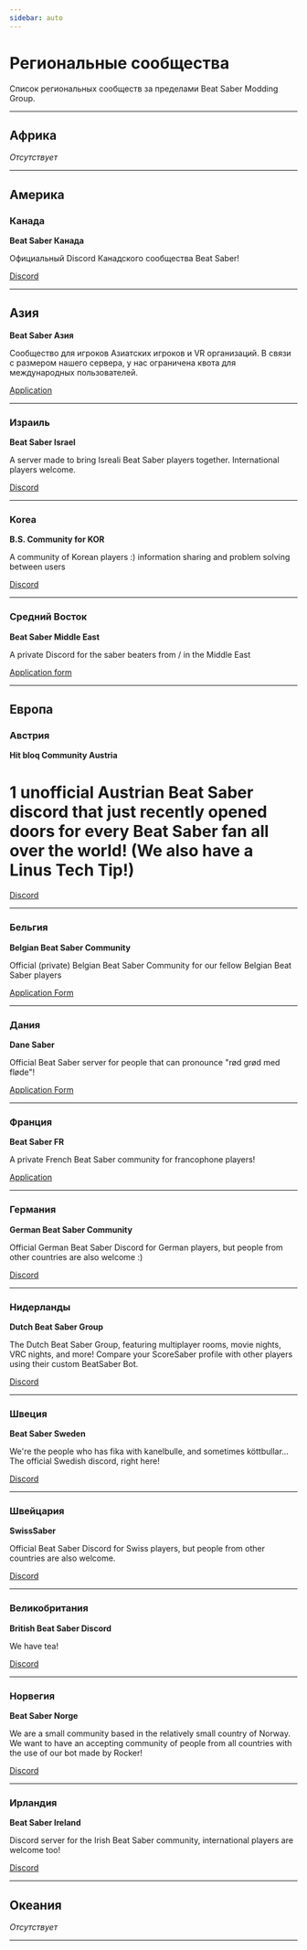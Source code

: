 ```yaml
---
sidebar: auto
---
```


# Региональные сообщества

Список региональных сообществ за пределами Beat Saber Modding Group.

---

## Африка

*Отсутствует*

---

## Америка

### Канада

**Beat Saber Канада**

Официальный Discord Канадского сообщества Beat Saber!

[Discord](https://discord.gg/vvq7wX3)

---

## Азия

**Beat Saber Азия**

Сообщество для игроков Азиатских игроков и VR организаций. В связи с размером нашего сервера, у нас ограничена квота для международных пользователей.

[Application](https://forms.gle/Ga3jWoCkugPBD6BZ6)

---

### Израиль
**Beat Saber Israel**

A server made to bring Isreali Beat Saber players together. International players welcome.

[Discord](https://discord.gg/HHH7sK8)

---

### Korea
**B.S. Community for KOR**

A community of Korean players :) information sharing and problem solving between users

[Discord](https://discord.gg/SEFBZrG)

---

### Средний Восток

**Beat Saber Middle East**

A private Discord for the saber beaters from / in the Middle East

[Application form](http://bit.ly/BSME_Application)

---

## Европа

### Австрия

**Hit bloq Community Austria**

# 1 unofficial Austrian Beat Saber discord that just recently opened doors for every Beat Saber fan all over the world! (We also have a Linus Tech Tip!)

[Discord](https://discord.gg/TvRkNY2)

---

### Бельгия

**Belgian Beat Saber Community**

Official (private) Belgian Beat Saber Community for our fellow Belgian Beat Saber players

[Application Form](https://forms.gle/26VXi4HmnZnDoPZN7)

---

### Дания

**Dane Saber**

Official Beat Saber server for people that can pronounce "rød grød med fløde"!

[Application Form](https://forms.gle/AhgBFSK7RnRDDMHa9)

---

### Франция

**Beat Saber FR**

A private French Beat Saber community for francophone players!

[Application](https://docs.google.com/forms/d/1Ro79QYJ83gAsT6m_hpRgCNyhKNZDlEiZJ3oSh5mwTG4)

---

### Германия

**German Beat Saber Community**

Official German Beat Saber Discord for German players, but people from other countries are also welcome :)

[Discord](https://discord.gg/y4G6ruN)

---

### Нидерланды

**Dutch Beat Saber Group**

The Dutch Beat Saber Group, featuring multiplayer rooms, movie nights, VRC nights, and more! Compare your ScoreSaber profile with other players using their custom BeatSaber Bot.

[Discord](https://discord.gg/sDa7xrE)

---

### Швеция

**Beat Saber Sweden**

We're the people who has fika with kanelbulle, and sometimes köttbullar...  
The official Swedish discord, right here!

[Discord](https://discord.gg/9HavEGBzZz)

---

### Швейцария

**SwissSaber**

Official Beat Saber Discord for Swiss players, but people from other countries are also welcome.

[Discord](https://discord.gg/eV6SUUF)

---

### Великобритания

**British Beat Saber Discord**

We have tea!

[Discord](https://discord.gg/FC2pzeN)

---

### Норвегия
**Beat Saber Norge**

We are a small community based in the relatively small country of Norway. We want to have an accepting community of people from all countries with the use of our bot made by Rocker!

[Discord](https://discord.gg/nZuY3yM)

---

### Ирландия
**Beat Saber Ireland**

Discord server for the Irish Beat Saber community, international players are welcome too!

[Discord](https://discord.gg/uKQzjRQ)

---

## Океания

*Отсутствует*

---
